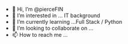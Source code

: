 - 👋 Hi, I’m @pierceFIN
- 👀 I’m interested in ... IT background
- 🌱 I’m currently learning ...Full Stack / Python
- 💞️ I’m looking to collaborate on ... 
- 📫 How to reach me ... 

<!---
pierceFIN/pierceFIN is a ✨ special ✨ repository because its `README.md` (this file) appears on your GitHub profile.
You can click the Preview link to take a look at your changes.
--->
